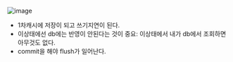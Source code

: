 ![image](https://user-images.githubusercontent.com/108928206/191757406-68b52820-7574-4039-b0d4-654d228ecec8.png)

- 1차캐시에 저장이 되고 쓰기지연이 된다.
- 이상태에선 db에는 반영이 안된다는 것이 중요: 이상태에서 내가 db에서 조회하면 아무것도 없다.
- commit을 해야 flush가 일어난다.

